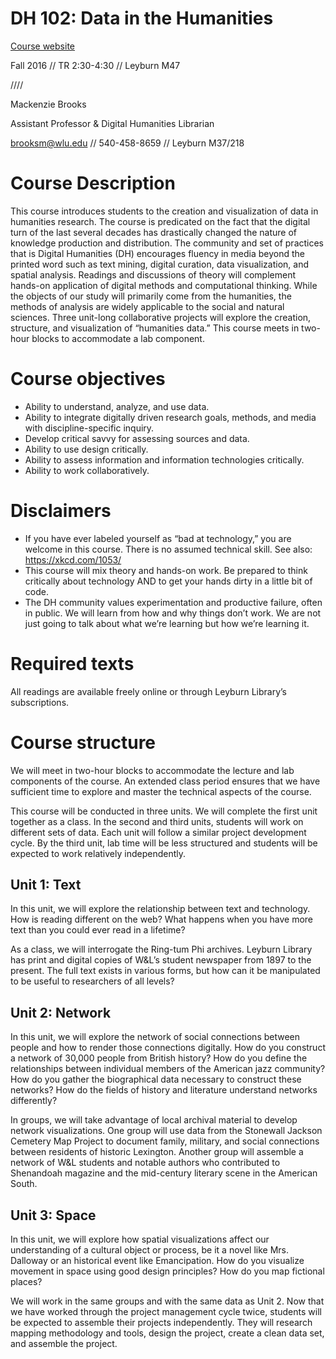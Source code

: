 # DH 102: Data in the Humanities 

[Course website](https://mackenziekbrooks.gitbooks.io/dh-102-data-in-the-humanities)

Fall 2016 // TR 2:30-4:30 // Leyburn M47

////

Mackenzie Brooks

Assistant Professor & Digital Humanities Librarian

brooksm@wlu.edu // 540-458-8659 // Leyburn M37/218

# Course Description
This course introduces students to the creation and visualization of data in humanities research. The course is predicated on the fact that the digital turn of the last several decades has drastically changed the nature of knowledge production and distribution. The community and set of practices that is Digital Humanities (DH) encourages fluency in media beyond the printed word such as text mining, digital curation, data visualization, and spatial analysis. Readings and discussions of theory will complement hands-on application of digital methods and computational thinking. While the objects of our study will primarily come from the humanities, the methods of analysis are widely applicable to the social and natural sciences. Three unit-long collaborative projects will explore the creation, structure, and visualization of “humanities data.” This course meets in two-hour blocks to accommodate a lab component. 

# Course objectives
+	Ability to understand, analyze, and use data.
+	Ability to integrate digitally driven research goals, methods, and media with discipline-specific inquiry.
+	Develop critical savvy for assessing sources and data.
+	Ability to use design critically.
+	Ability to assess information and information technologies critically.
+	Ability to work collaboratively.

# Disclaimers
+	If you have ever labeled yourself as “bad at technology,” you are welcome in this course. There is no assumed technical skill. See also: https://xkcd.com/1053/
+	This course will mix theory and hands-on work. Be prepared to think critically about technology AND to get your hands dirty in a little bit of code. 
+	The DH community values experimentation and productive failure, often in public. We will learn from how and why things don’t work. We are not just going to talk about what we’re learning but how we’re learning it.

# Required texts 
All readings are available freely online or through Leyburn Library’s subscriptions. 

# Course structure 
We will meet in two-hour blocks to accommodate the lecture and lab components of the course. An extended class period ensures that we have sufficient time to explore and master the technical aspects of the course.

This course will be conducted in three units. We will complete the first unit together as a class. In the second and third units, students will work on different sets of data. Each unit will follow a similar project development cycle. By the third unit, lab time will be less structured and students will be expected to work relatively independently. 

## Unit 1: Text
In this unit, we will explore the relationship between text and technology. How is reading different on the web? What happens when you have more text than you could ever read in a lifetime? 

As a class, we will interrogate the Ring-tum Phi archives. Leyburn Library has print and digital copies of W&L’s student newspaper from 1897 to the present. The full text exists in various forms, but how can it be manipulated to be useful to researchers of all levels? 

## Unit 2: Network
In this unit, we will explore the network of social connections between people and how to render those connections digitally. How do you construct a network of 30,000 people from British history? How do you define the relationships between individual members of the American jazz community? How do you gather the biographical data necessary to construct these networks? How do the fields of history and literature understand networks differently?

In groups, we will take advantage of local archival material to develop network visualizations. One group will use data from the Stonewall Jackson Cemetery Map Project to document family, military, and social connections between residents of historic Lexington. Another group will assemble a network of W&L students and notable authors who contributed to Shenandoah magazine and the mid-century literary scene in the American South. 

## Unit 3: Space
In this unit, we will explore how spatial visualizations affect our understanding of a cultural object or process, be it a novel like Mrs. Dalloway or an historical event like Emancipation. How do you visualize movement in space using good design principles? How do you map fictional places? 

We will work in the same groups and with the same data as Unit 2. Now that we have worked through the project management cycle twice, students will be expected to assemble their projects independently. They will research mapping methodology and tools, design the project, create a clean data set, and assemble the project. 
